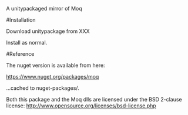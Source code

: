 A unitypackaged mirror of Moq

#Installation

Download unitypackage from XXX

Install as normal.

#Reference

The nuget version is available from here:

https://www.nuget.org/packages/moq

...cached to nuget-packages/.

Both this package and the Moq dlls are licensed under the BSD 2-clause license:
http://www.opensource.org/licenses/bsd-license.php
